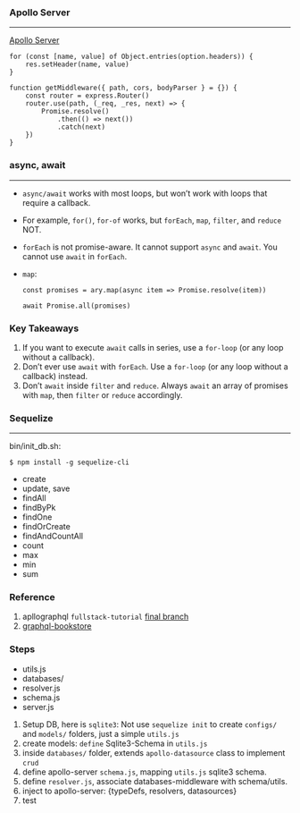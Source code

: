 ### Apollo Server

---

[Apollo Server](https://github.com/apollographql/apollo-server/blob/main/packages/apollo-server-express/src/ApolloServer.ts)

```text
for (const [name, value] of Object.entries(option.headers)) {
	res.setHeader(name, value)
}

function getMiddleware({ path, cors, bodyParser } = {}) {
	const router = express.Router()
	router.use(path, (_req, _res, next) => {
		Promise.resolve()
			.then(() => next())
			.catch(next)
	})
}
```

### async, await

---

- `async/await` works with most loops, but won’t work with loops that require a callback.
- For example, `for()`, `for-of` works, but `forEach`, `map`, `filter`, and `reduce` NOT.
- `forEach` is not promise-aware. It cannot support `async` and `await`. You cannot use `await` in `forEach`.
- `map`:

  ```text
  const promises = ary.map(async item => Promise.resolve(item))

  await Promise.all(promises)
  ```

### Key Takeaways

1. If you want to execute `await` calls in series, use a `for-loop` (or any loop without a callback).
1. Don’t ever use `await` with `forEach`. Use a `for-loop` (or any loop without a callback) instead.
1. Don’t `await` inside `filter` and `reduce`. Always `await` an array of promises with `map`, then `filter` or `reduce` accordingly.

### Sequelize

---

bin/init_db.sh:

```shell script
$ npm install -g sequelize-cli
```

- create
- update, save
- findAll
- findByPk
- findOne
- findOrCreate
- findAndCountAll
- count
- max
- min
- sum

### Reference

1. apllographql `fullstack-tutorial` [final branch](https://github.com/apollographql/fullstack-tutorial)
2. [graphql-bookstore](https://github.com/nareshbhatia/graphql-bookstore)

### Steps

- utils.js
- databases/
- resolver.js
- schema.js
- server.js

1. Setup DB, here is `sqlite3`: Not use `sequelize init` to create `configs/` and `models/` folders, just a simple `utils.js`
2. create models: `define` Sqlite3-Schema in `utils.js`
3. inside `databases/` folder, extends `apollo-datasource` class to implement `crud`
4. define apollo-server `schema.js`, mapping `utils.js` sqlite3 schema.
5. define `resolver.js`, associate databases-middleware with schema/utils.
6. inject to apollo-server: {typeDefs, resolvers, datasources}
7. test
